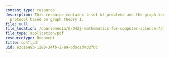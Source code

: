 ```yaml
---
content_type: resource
description: This resource contains 4 set of problems and the graph isomorphism authentication
  protocol based on graph theory I.
file: null
file_location: /coursemedia/6-042j-mathematics-for-computer-science-fall-2005/e2ce6e9b128034fb27a9dd5cad432f0c_cp4f.pdf
file_type: application/pdf
resourcetype: Document
title: cp4f.pdf
uid: e2ce6e9b-1280-34fb-27a9-dd5cad432f0c
---
```

